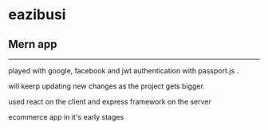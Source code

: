 # eazibusi
<h2> Mern app </h2>
<hr />
<p>played with google, facebook and jwt authentication with passport.js . </p>
<p>will keerp updating new changes as the project gets bigger. </p>
<p> used react on the client and express framework on the server </p>
<p> ecommerce app in it's early stages </p>
